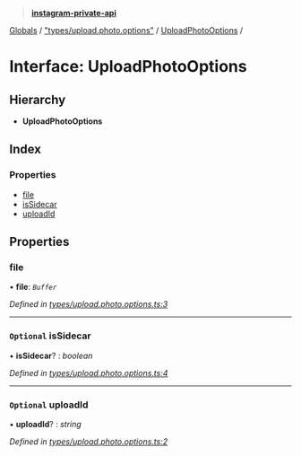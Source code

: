 > **[instagram-private-api](../README.md)**

[Globals](../globals.md) / ["types/upload.photo.options"](../modules/_types_upload_photo_options_.md) / [UploadPhotoOptions](_types_upload_photo_options_.uploadphotooptions.md) /

# Interface: UploadPhotoOptions

## Hierarchy

* **UploadPhotoOptions**

## Index

### Properties

* [file](_types_upload_photo_options_.uploadphotooptions.md#file)
* [isSidecar](_types_upload_photo_options_.uploadphotooptions.md#optional-issidecar)
* [uploadId](_types_upload_photo_options_.uploadphotooptions.md#optional-uploadid)

## Properties

###  file

• **file**: *`Buffer`*

*Defined in [types/upload.photo.options.ts:3](https://github.com/Nerixyz/instagram-private-api/blob/e5037ee/src/types/upload.photo.options.ts#L3)*

___

### `Optional` isSidecar

• **isSidecar**? : *boolean*

*Defined in [types/upload.photo.options.ts:4](https://github.com/Nerixyz/instagram-private-api/blob/e5037ee/src/types/upload.photo.options.ts#L4)*

___

### `Optional` uploadId

• **uploadId**? : *string*

*Defined in [types/upload.photo.options.ts:2](https://github.com/Nerixyz/instagram-private-api/blob/e5037ee/src/types/upload.photo.options.ts#L2)*